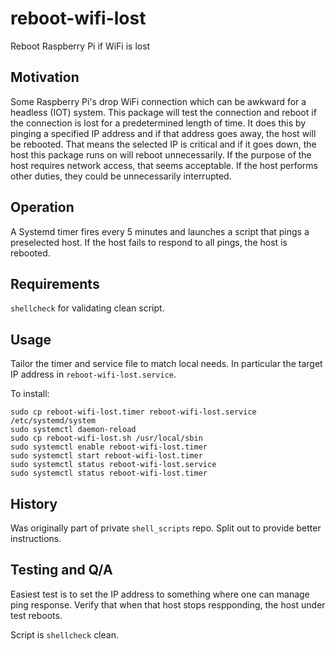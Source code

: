 # reboot-wifi-lost

Reboot Raspberry Pi if WiFi is lost

## Motivation

Some Raspberry Pi's drop WiFi connection which can be awkward for a headless (IOT) system. This package will test the connection and reboot if the connection is lost for a predetermined length of time. It does this by pinging a specified IP address and if that address goes away, the host will be rebooted. That means the selected IP is critical and if it goes down, the host this package runs on will reboot unnecessarily. If the purpose of the host requires network access, that seems acceptable. If the host performs other duties, they could be unnecessarily interrupted.

## Operation

A Systemd timer fires every 5 minutes and launches a script that pings a preselected host. If the host fails to respond to all pings, the host is rebooted.

## Requirements

`shellcheck` for validating clean script.

## Usage

Tailor the timer and service file to match local needs. In particular the target IP address in `reboot-wifi-lost.service`.

To install:

```text
sudo cp reboot-wifi-lost.timer reboot-wifi-lost.service /etc/systemd/system
sudo systemctl daemon-reload
sudo cp reboot-wifi-lost.sh /usr/local/sbin
sudo systemctl enable reboot-wifi-lost.timer
sudo systemctl start reboot-wifi-lost.timer
sudo systemctl status reboot-wifi-lost.service
sudo systemctl status reboot-wifi-lost.timer
```

## History

Was originally part of private `shell_scripts` repo. Split out to provide better instructions.

## Testing and Q/A

Easiest test is to set the IP address to something where one can manage ping response. Verify that when that host stops respponding, the host under test reboots.

Script is `shellcheck` clean.